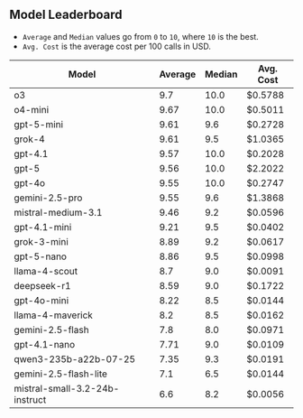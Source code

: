 ## Model Leaderboard

- `Average` and `Median` values go from `0` to `10`, where `10` is the best.
- `Avg. Cost` is the average cost per 100 calls in USD.

| Model                          | Average | Median | Avg. Cost |
| ------------------------------ | ------- | ------ | --------- |
| o3                             | 9.7     | 10.0   | $0.5788   |
| o4-mini                        | 9.67    | 10.0   | $0.5011   |
| gpt-5-mini                     | 9.61    | 9.6    | $0.2728   |
| grok-4                         | 9.61    | 9.5    | $1.0365   |
| gpt-4.1                        | 9.57    | 10.0   | $0.2028   |
| gpt-5                          | 9.56    | 10.0   | $2.2022   |
| gpt-4o                         | 9.55    | 10.0   | $0.2747   |
| gemini-2.5-pro                 | 9.55    | 9.6    | $1.3868   |
| mistral-medium-3.1             | 9.46    | 9.2    | $0.0596   |
| gpt-4.1-mini                   | 9.21    | 9.5    | $0.0402   |
| grok-3-mini                    | 8.89    | 9.2    | $0.0617   |
| gpt-5-nano                     | 8.86    | 9.5    | $0.0998   |
| llama-4-scout                  | 8.7     | 9.0    | $0.0091   |
| deepseek-r1                    | 8.59    | 9.0    | $0.1722   |
| gpt-4o-mini                    | 8.22    | 8.5    | $0.0144   |
| llama-4-maverick               | 8.2     | 8.5    | $0.0162   |
| gemini-2.5-flash               | 7.8     | 8.0    | $0.0971   |
| gpt-4.1-nano                   | 7.71    | 9.0    | $0.0109   |
| qwen3-235b-a22b-07-25          | 7.35    | 9.3    | $0.0191   |
| gemini-2.5-flash-lite          | 7.1     | 6.5    | $0.0144   |
| mistral-small-3.2-24b-instruct | 6.6     | 8.2    | $0.0056   |
